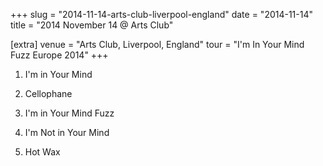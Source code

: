 +++
slug = "2014-11-14-arts-club-liverpool-england"
date = "2014-11-14"
title = "2014 November 14 @ Arts Club"

[extra]
venue = "Arts Club, Liverpool, England"
tour = "I'm In Your Mind Fuzz Europe 2014"
+++


 1. I'm in Your Mind

 2. Cellophane

 3. I'm in Your Mind Fuzz

 4. I'm Not in Your Mind

 5. Hot Wax



